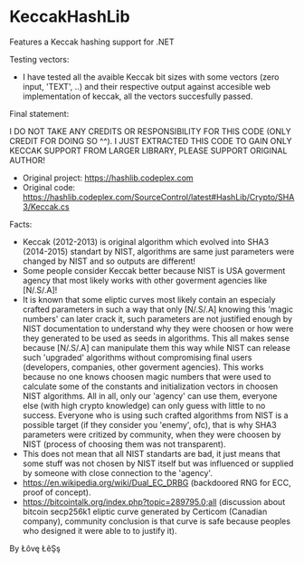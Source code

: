 # KeccakHashLib
Features a Keccak hashing support for .NET

Testing vectors:
- I have tested all the avaible Keccak bit sizes with some vectors (zero input, 'TEXT', ..) and their respective output against accesible web implementation of keccak, all the vectors succesfully passed.

Final statement: 

I DO NOT TAKE ANY CREDITS OR RESPONSIBILITY FOR THIS CODE (ONLY CREDIT FOR DOING SO ^^).
I JUST EXTRACTED THIS CODE TO GAIN ONLY KECCAK SUPPORT FROM LARGER LIBRARY, PLEASE SUPPORT ORIGINAL AUTHOR!

- Original project: https://hashlib.codeplex.com
- Original code: https://hashlib.codeplex.com/SourceControl/latest#HashLib/Crypto/SHA3/Keccak.cs

Facts:
- Keccak (2012-2013) is original algorithm which evolved into SHA3 (2014-2015) standart by NIST, algorithms are same just parameters were changed by NIST and so outputs are different!
- Some people consider Keccak better because NIST is USA goverment agency that most likely works with other goverment agencies like [N/.S/.A]!
- It is known that some eliptic curves most likely contain an especialy crafted parameters in such a way that only [N/.S/.A] knowing this 'magic numbers' can later crack it, such parameters are not justified enough by NIST documentation to understand why they were choosen or how were they generated to be used as seeds in algorithms. This all makes sense because [N/.S/.A] can manipulate them this way while NIST can release such 'upgraded' algorithms without compromising final users (developers, companies, other goverment agencies). This works because no one knows choosen magic numbers that were used to calculate some of the constants and initialization vectors in choosen NIST algorithms. All in all, only our 'agency' can use them, everyone else (with high crypto knowledge) can only guess with little to no success. Everyone who is using such crafted algorithms from NIST is a possible target (if they consider you 'enemy', ofc), that is why SHA3 parameters were critized by community, when they were choosen by NIST (process of choosing them was not transparent).
- This does not mean that all NIST standarts are bad, it just means that some stuff was not chosen by NIST itself but was influenced or supplied by someone with close connection to the 'agency'.
- https://en.wikipedia.org/wiki/Dual_EC_DRBG (backdoored RNG for ECC, proof of concept).
- https://bitcointalk.org/index.php?topic=289795.0;all (discussion about bitcoin secp256k1 eliptic curve generated by Certicom (Canadian company), community conclusion is that curve is safe because peoples who designed it were able to to justify it).

By Łôvę ŁêŞş
